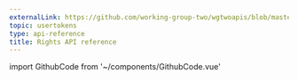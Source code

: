 ```yaml
---
externalLink: https://github.com/working-group-two/wgtwoapis/blob/master/wgtwo/auth/v0/rights.proto
topic: usertokens
type: api-reference
title: Rights API reference
---
```

import GithubCode from '~/components/GithubCode.vue'

<GithubCode :to="$frontmatter.externalLink" :title="$frontmatter.title" />
